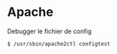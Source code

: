 # Apache



Debugger le fichier de config 
```bash
$ /usr/sbin/apache2ctl configtest
```


<!--stackedit_data:
eyJoaXN0b3J5IjpbMTc2Njc0NDYyLDczMDk5ODExNl19
-->